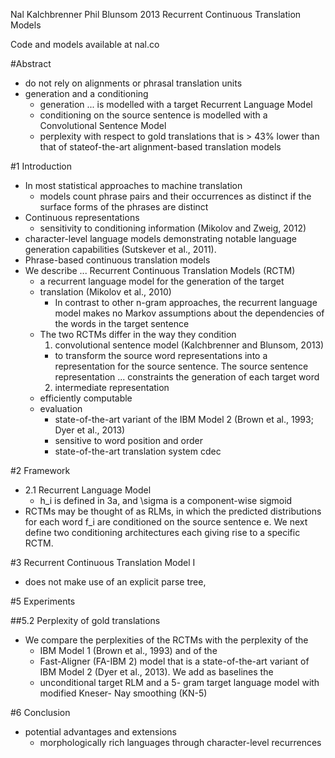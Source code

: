 Nal Kalchbrenner Phil Blunsom
2013
Recurrent Continuous Translation Models

Code and models available at nal.co

#Abstract

* do not rely on alignments or phrasal translation units
* generation and a conditioning
  * generation ... is modelled with a target Recurrent Language Model
  * conditioning on the source sentence is modelled with a Convolutional
    Sentence Model
  * perplexity with respect to gold translations that is > 43% lower than
    that of stateof-the-art alignment-based translation models

#1 Introduction

* In most statistical approaches to machine translation
  * models count phrase pairs and their occurrences as distinct if the
    surface forms of the phrases are distinct
* Continuous representations
  * sensitivity to conditioning information (Mikolov and Zweig, 2012)
* character-level language models demonstrating notable language 
  generation capabilities (Sutskever et al., 2011).
* Phrase-based continuous translation models
* We describe ... Recurrent Continuous Translation Models (RCTM)
  * a recurrent language model for the generation of the target
  * translation (Mikolov et al., 2010)
    * In contrast to other n-gram approaches, the recurrent language model
      makes no Markov assumptions about the dependencies of the words in the
      target sentence
  * The two RCTMs differ in the way they condition
    1. convolutional sentence model (Kalchbrenner and Blunsom, 2013)
      * to transform the source word representations into a representation
        for the source sentence.  The source sentence representation ...
        constraints the generation of each target word
    2. intermediate representation
  * efficiently computable
  * evaluation
    * state-of-the-art variant of the IBM Model 2 
      (Brown et al., 1993; Dyer et al., 2013)
    * sensitive to word position and order
    * state-of-the-art translation system cdec

#2 Framework

* 2.1 Recurrent Language Model
  * h_i is defined in 3a, and \sigma is a component-wise sigmoid
* RCTMs may be thought of as RLMs, in which the predicted distributions for
  each word f_i are conditioned on the source sentence e. We next define two
  conditioning architectures each giving rise to a specific RCTM.

#3 Recurrent Continuous Translation Model I

* does not make use of an explicit parse tree,

#5 Experiments

##5.2 Perplexity of gold translations

* We compare the perplexities of the RCTMs with the perplexity of the 
  * IBM Model 1 (Brown et al., 1993) and of the 
  * Fast-Aligner (FA-IBM 2) model that is a state-of-the-art variant of IBM
    Model 2 (Dyer et al., 2013). We add as baselines the 
  * unconditional target RLM and a 5- gram target language model with modified
    Kneser- Nay smoothing (KN-5)
    
#6 Conclusion

* potential advantages and extensions
  * morphologically rich languages through character-level recurrences

